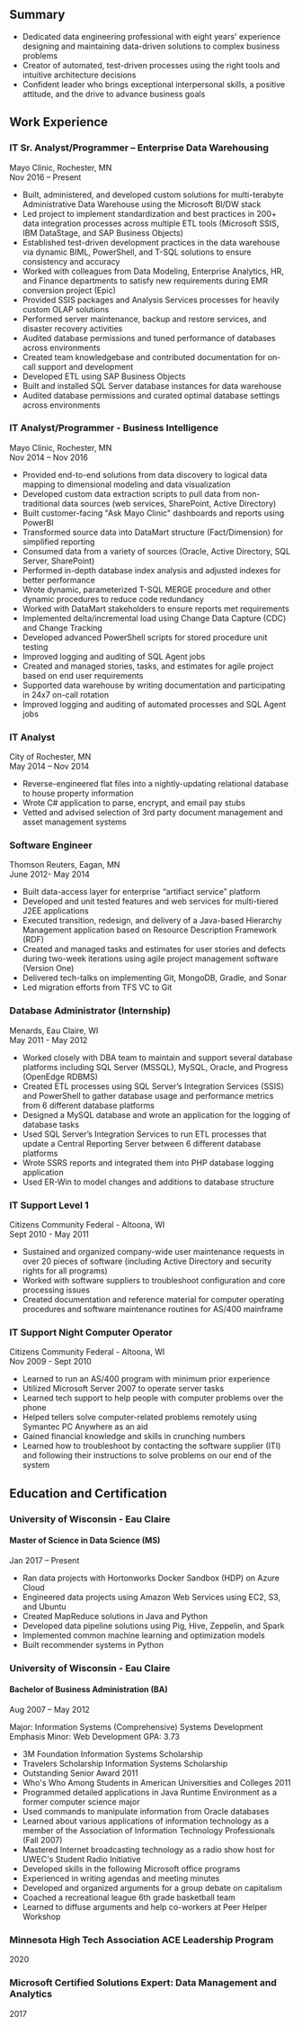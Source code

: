 ## Summary
- Dedicated data engineering professional with eight years' experience designing and maintaining data-driven solutions to complex business problems
- Creator of automated, test-driven processes using the right tools and intuitive architecture decisions
- Confident leader who brings exceptional interpersonal skills, a positive attitude, and the drive to advance business goals

## Work Experience

### IT Sr. Analyst/Programmer – Enterprise Data Warehousing
Mayo Clinic, Rochester, MN  
Nov 2016 – Present

 - Built, administered, and developed custom solutions for multi-terabyte Administrative Data Warehouse using the Microsoft BI/DW stack
 - Led project to implement standardization and best practices in 200+ data integration processes across multiple ETL tools (Microsoft SSIS, IBM DataStage, and SAP Business Objects)
 - Established test-driven development practices in the data warehouse via dynamic BIML, PowerShell, and T-SQL solutions to ensure consistency and accuracy 
 - Worked with colleagues from Data Modeling, Enterprise Analytics, HR, and Finance departments to satisfy new requirements during EMR conversion project (Epic)
 - Provided SSIS packages and Analysis Services processes for heavily custom OLAP solutions
 - Performed server maintenance, backup and restore services, and disaster recovery activities
 - Audited database permissions and tuned performance of databases across environments
 - Created team knowledgebase and contributed documentation for on-call support and development
 - Developed ETL using SAP Business Objects
 - Built and installed SQL Server database instances for data warehouse
 - Audited database permissions and curated optimal database settings across environments 


### IT Analyst/Programmer - Business Intelligence
Mayo Clinic, Rochester, MN  
Nov 2014 – Nov 2016

 - Provided end-to-end solutions from data discovery to logical data mapping to dimensional modeling and data visualization
 - Developed custom data extraction scripts to pull data from non-traditional data sources (web services, SharePoint, Active Directory)
 - Built customer-facing "Ask Mayo Clinic" dashboards and reports using PowerBI
 - Transformed source data into DataMart structure (Fact/Dimension) for simplified reporting
 - Consumed data from a variety of sources (Oracle, Active Directory, SQL Server, SharePoint) 
 - Performed in-depth database index analysis and adjusted indexes for better performance 
 - Wrote dynamic, parameterized T-SQL MERGE procedure and other dynamic procedures to reduce code redundancy
 - Worked with DataMart stakeholders to ensure reports met requirements
 - Implemented delta/incremental load using Change Data Capture (CDC) and Change Tracking
 - Developed advanced PowerShell scripts for stored procedure unit testing
 - Improved logging and auditing of SQL Agent jobs
 - Created and managed stories, tasks, and estimates for agile project based on end user requirements
 - Supported data warehouse by writing documentation and participating in 24x7 on-call rotation
 - Improved logging and auditing of automated processes and SQL Agent jobs


### IT Analyst
City of Rochester, MN  
May 2014 – Nov 2014

 - Reverse-engineered flat files into a nightly-updating relational database to house property information
 - Wrote C# application to parse, encrypt, and email pay stubs
 - Vetted and advised selection of 3rd party document management and asset management systems

### Software Engineer 
Thomson Reuters, Eagan, MN  
June 2012- May 2014

 - Built data-access layer for enterprise “artifiact service” platform 
 - Developed and unit tested features and web services for multi-tiered J2EE applications 
 - Executed transition, redesign, and delivery of a Java-based Hierarchy Management application based on Resource Description Framework (RDF)
 - Created and managed tasks and estimates for user stories and defects during two-week iterations using agile project management software (Version One) 
 - Delivered tech-talks on implementing Git, MongoDB, Gradle, and Sonar
 - Led migration efforts from TFS VC to Git


### Database Administrator (Internship)
Menards, Eau Claire, WI  
May 2011 - May 2012

 - Worked closely with DBA team to maintain and support several database platforms including SQL Server (MSSQL), MySQL, Oracle, and Progress (OpenEdge RDBMS) 
 - Created ETL processes using SQL Server’s Integration Services (SSIS) and PowerShell to gather database usage and performance metrics from 6 different database platforms
 - Designed a MySQL database and wrote an application for the logging of database tasks 
 - Used SQL Server’s Integration Services to run ETL processes that update a Central Reporting Server between 6 different database platforms 
 - Wrote SSRS reports and integrated them into PHP database logging application 
 - Used ER-Win to model changes and additions to database structure




### IT Support Level 1 
Citizens Community Federal - Altoona, WI  
Sept 2010 - May 2011

 - Sustained and organized company-wide user maintenance requests in over 20 pieces of software (including Active Directory and security rights for all programs)
 - Worked with software suppliers to troubleshoot configuration and core processing issues
 - Created documentation and reference material for computer operating procedures and software maintenance routines for AS/400 mainframe

### IT Support Night Computer Operator
Citizens Community Federal - Altoona, WI  
Nov 2009 - Sept 2010

 - Learned to run an AS/400 program with minimum prior experience
 - Utilized Microsoft Server 2007 to operate server tasks
 - Learned tech support to help people with computer problems over the phone
 - Helped tellers solve computer-related problems remotely using Symantec PC Anywhere as an aid
 - Gained financial knowledge and skills in crunching numbers
 - Learned how to troubleshoot by contacting the software supplier (ITI) and following their instructions to solve problems on our end of the system

## Education and Certification
### University of Wisconsin - Eau Claire 
#### Master of Science in Data Science (MS)

Jan 2017 – Present

 - Ran data projects with Hortonworks Docker Sandbox (HDP) on Azure Cloud
 - Engineered data projects using Amazon Web Services using EC2, S3, and Ubuntu
 - Created MapReduce solutions in Java and Python
 - Developed data pipeline solutions using Pig, Hive, Zeppelin, and Spark
 - Implemented common machine learning and optimization models
 - Built recommender systems in Python

### University of Wisconsin - Eau Claire 
#### Bachelor of Business Administration (BA)

Aug 2007 – May 2012

Major: Information Systems (Comprehensive)
Systems Development Emphasis
Minor: Web Development
GPA: 3.73

 - 3M Foundation Information Systems Scholarship  
 - Travelers Scholarship Information Systems Scholarship  
 - Outstanding Senior Award 2011  
 - Who's Who Among Students in American Universities and Colleges 2011  
 - Programmed detailed applications in Java Runtime Environment as a former computer science major  
 - Used commands to manipulate information from Oracle databases  
 - Learned about various applications of information technology as a member of the Association of Information Technology Professionals (Fall 2007)  
 - Mastered Internet broadcasting technology as a radio show host for UWEC's Student Radio Initiative  
 - Developed skills in the following Microsoft office programs  
 - Experienced in writing agendas and meeting minutes  
 - Developed and organized arguments for a group debate on capitalism  
 - Coached a recreational league 6th grade basketball team  
 - Learned to diffuse arguments and help co-workers at Peer Helper Workshop  


### Minnesota High Tech Association ACE Leadership Program

2020

### Microsoft Certified Solutions Expert: Data Management and Analytics

2017

